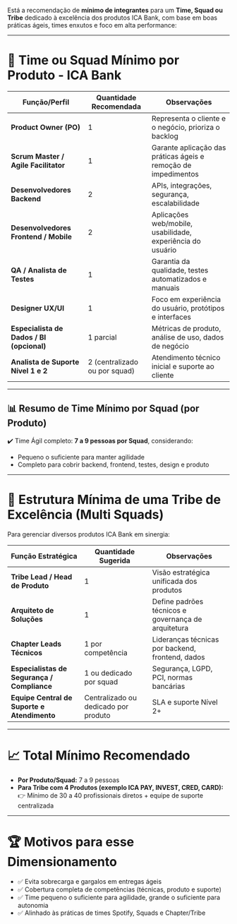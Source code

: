 Está a recomendação de **mínimo de integrantes** para um **Time, Squad ou Tribe** dedicado à excelência dos produtos ICA Bank, com base em boas práticas ágeis, times enxutos e foco em alta performance:

---

# 👥 **Time ou Squad Mínimo por Produto - ICA Bank**

| Função/Perfil                             | Quantidade Recomendada        | Observações                                                    |
| ----------------------------------------- | ----------------------------- | -------------------------------------------------------------- |
| **Product Owner (PO)**                    | 1                             | Representa o cliente e o negócio, prioriza o backlog           |
| **Scrum Master / Agile Facilitator**      | 1                             | Garante aplicação das práticas ágeis e remoção de impedimentos |
| **Desenvolvedores Backend**               | 2                             | APIs, integrações, segurança, escalabilidade                   |
| **Desenvolvedores Frontend / Mobile**     | 2                             | Aplicações web/mobile, usabilidade, experiência do usuário     |
| **QA / Analista de Testes**               | 1                             | Garantia da qualidade, testes automatizados e manuais          |
| **Designer UX/UI**                        | 1                             | Foco em experiência do usuário, protótipos e interfaces        |
| **Especialista de Dados / BI (opcional)** | 1 parcial                     | Métricas de produto, análise de uso, dados de negócio          |
| **Analista de Suporte Nível 1 e 2**       | 2 (centralizado ou por squad) | Atendimento técnico inicial e suporte ao cliente               |

---

## 📊 **Resumo de Time Mínimo por Squad (por Produto)**

✔️ Time Ágil completo: **7 a 9 pessoas por Squad**, considerando:

* Pequeno o suficiente para manter agilidade
* Completo para cobrir backend, frontend, testes, design e produto

---

# 🏢 **Estrutura Mínima de uma Tribe de Excelência (Multi Squads)**

Para gerenciar diversos produtos ICA Bank em sinergia:

| Função Estratégica                          | Quantidade Sugerida                  | Observações                                         |
| ------------------------------------------- | ------------------------------------ | --------------------------------------------------- |
| **Tribe Lead / Head de Produto**            | 1                                    | Visão estratégica unificada dos produtos            |
| **Arquiteto de Soluções**                   | 1                                    | Define padrões técnicos e governança de arquitetura |
| **Chapter Leads Técnicos**                  | 1 por competência                    | Lideranças técnicas por backend, frontend, dados    |
| **Especialistas de Segurança / Compliance** | 1 ou dedicado por squad              | Segurança, LGPD, PCI, normas bancárias              |
| **Equipe Central de Suporte e Atendimento** | Centralizado ou dedicado por produto | SLA e suporte Nível 2+                              |

---

# 📈 **Total Mínimo Recomendado**

* **Por Produto/Squad:** 7 a 9 pessoas
* **Para Tribe com 4 Produtos (exemplo ICA PAY, INVEST, CRED, CARD):**
  👉 Mínimo de 30 a 40 profissionais diretos + equipe de suporte centralizada

---

# 🏆 **Motivos para esse Dimensionamento**

- ✅ Evita sobrecarga e gargalos em entregas ágeis
- ✅ Cobertura completa de competências (técnicas, produto e suporte)
- ✅ Time pequeno o suficiente para agilidade, grande o suficiente para autonomia
- ✅ Alinhado às práticas de times Spotify, Squads e Chapter/Tribe
